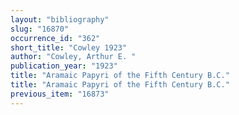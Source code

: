 ```yaml
---
layout: "bibliography"
slug: "16870"
occurrence_id: "362"
short_title: "Cowley 1923"
author: "Cowley, Arthur E. "
publication_year: "1923"
title: "Aramaic Papyri of the Fifth Century B.C."
title: "Aramaic Papyri of the Fifth Century B.C."
previous_item: "16873"
---
```


